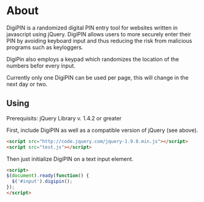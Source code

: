 About
=======

DigiPIN is a randomized digital PIN entry tool for websites written in javascript using jQuery. DigiPIN allows users to more securely enter their PIN by avoiding keyboard input and thus reducing the risk from malicious programs such as keyloggers.

DigiPin also employs a keypad which randomizes the location of the numbers befor every input.

Currently only one DigiPIN can be used per page, this will change in the next day or two.

Using
-----
Prerequisits: jQuery Library v. 1.4.2 or greater

First, include DigiPIN as well as a compatible version of jQuery (see above).

```html
<script src="http://code.jquery.com/jquery-1.9.0.min.js"></script>
<script src="test.js"></script>
```

Then just initialize DigiPIN on a text input element.

```html
<script>
$(document).ready(function() {
  $('#input').digipin();
});
</script>
```


